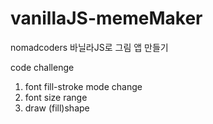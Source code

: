 # vanillaJS-memeMaker

nomadcoders 바닐라JS로 그림 앱 만들기

code challenge

1. font fill-stroke mode change
2. font size range
3. draw (fill)shape
